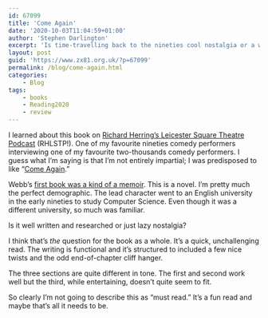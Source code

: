 ```yaml
---
id: 67099
title: 'Come Again'
date: '2020-10-03T11:04:59+01:00'
author: 'Stephen Darlington'
excerpt: 'Is time-travelling back to the nineties cool nostalgia or a way to avoid doing research?'
layout: post
guid: 'https://www.zx81.org.uk/?p=67099'
permalink: /blog/come-again.html
categories:
    - Blog
tags:
    - books
    - Reading2020
    - review
---
```


I learned about this book on [Richard Herring’s Leicester Square Theatre Podcast](https://www.comedy.co.uk/podcasts/richard_herring_lst_podcast/rhlstp_281_robert_webb/) (RHLSTP!). One of my favourite nineties comedy performers interviewing one of my favourite two-thousands comedy performers. I guess what I’m saying is that I’m not entirely impartial; I was predisposed to like “[Come Again](https://amzn.to/36vdoWW).”

Webb’s [first book was a kind of a memoir](/blog/how-not-to-be-a-boy.html). This is a novel. I’m pretty much the perfect demographic. The lead character went to an English university in the early nineties to study Computer Science. Even though it was a different university, so much was familiar.

Is it well written and researched or just lazy nostalgia?

I think that’s *the* question for the book as a whole. It’s a quick, unchallenging read. The writing is functional and it’s structured to included a few nice twists and the odd end-of-chapter cliff hanger.

The three sections are quite different in tone. The first and second work well but the third, while entertaining, doesn’t quite seem to fit.

So clearly I’m not going to describe this as “must read.” It’s a fun read and maybe that’s all it needs to be.